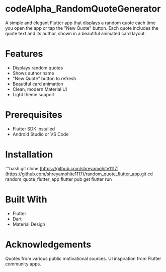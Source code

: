 # codeAlpha_RandomQuoteGenerator
A simple and elegant Flutter app that displays a random quote each time you open the app or tap the "New Quote" button. Each quote includes the quote text and its author, shown in a beautiful animated card layout.

# Features
- Displays random quotes
- Shows author name
- "New Quote" button to refresh
- Beautiful card animation
- Clean, modern Material UI
- Light theme support
  
# Prerequisites
- Flutter SDK installed
- Android Studio or VS Code


# Installation
'''bash
git clone [https://github.com/shreyamohite1117](https://github.com/shreyamohite1117)/random_quote_flutter_app.git
cd random_quote_flutter_app
flutter pub get
flutter run

# Built With
- Flutter
- Dart
- Material Design

# Acknowledgements

Quotes from various public motivational sources.
UI inspiration from Flutter community apps.

